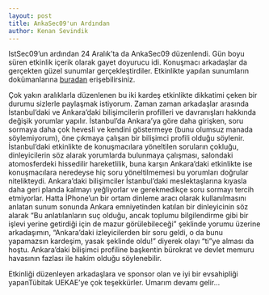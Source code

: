 ```yaml
---
layout: post
title: AnkaSec09'un Ardından
author: Kenan Sevindik
---
```


IstSec09’un ardından 24 Aralık’ta da AnkaSec09 düzenlendi. Gün boyu süren etkinlik içerik olarak gayet doyurucu idi. 
Konuşmacı arkadaşlar da gerçekten güzel sunumlar gerçekleştirdiler. Etkinlikte yapılan sunumların dokümanlarına 
[buradan](https://blog.lifeoverip.net/2009/12/28/ankasec-sunum-dosyalari/) erişebilirsiniz.

Çok yakın aralıklarla düzenlenen bu iki kardeş etkinlikte dikkatimi çeken bir durumu sizlerle paylaşmak istiyorum. Zaman 
zaman arkadaşlar arasında İstanbul’daki ve Ankara’daki bilişimcilerin profilleri ve davranışları hakkında değişik yorumlar 
yapılır. İstanbul’da Ankara’ya göre daha girişken, soru sormaya daha çok hevesli ve kendini göstermeye (bunu olumsuz 
manada söylemiyorum), öne çıkmaya çalışan bir bilişimci profili olduğu söylenir. İstanbul’daki etkinlikte de konuşmacılara 
yöneltilen soruların çokluğu, dinleyicilerin söz alarak yorumlarda bulunmaya çalışması, salondaki atomosferdeki hissedilir 
hareketlilik, buna karşın Ankara’daki etkinlikte ise konuşmacılara neredeyse hiç soru yöneltilmemesi bu yorumları doğrular 
nitelikteydi. Ankara’daki bilişimciler İstanbul’daki meslektaşlarına kıyasla daha geri planda kalmayı yeğliyorlar ve 
gerekmedikçe soru sormayı tercih etmiyorlar. Hatta İPhone’un bir ortam dinleme aracı olarak kullanılmasını anlatan sunum 
sonunda Ankara emniyetinden katılan bir dinleyicinin söz alarak “Bu anlatılanların suç olduğu, ancak toplumu bilgilendirme 
gibi bir işlevi yerine getirdiği için de mazur görülebileceği” şeklinde yorumu üzerine arkadaşımın, “Ankara’daki 
izleyicilerden bir soru geldi, o da bunu yapamazsın kardeşim, yasak şeklinde oldu!” diyerek olayı “ti”ye alması da hoştu. 
Ankara’daki bilişimci profiline başkentin bürokrat ve devlet memuru havasının fazlası ile hakim olduğu söylenebilir.

Etkinliği düzenleyen arkadaşlara ve sponsor olan ve iyi bir evsahipliği yapanTübitak UEKAE’ye çok teşekkürler. 
Umarım devamı gelir…
